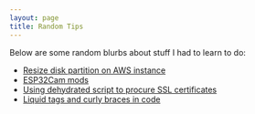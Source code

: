 ```yaml
---
layout: page
title: Random Tips 
---
```


<p class="message">
Below are some random blurbs about stuff I had to learn to do: 
</p>

* [Resize disk partition on AWS instance](https://kodiak.beardom.xyz/tips/rp/)
* [ESP32Cam mods](https://kodiak.beardom.xyz/tips/esp32cam/)
* [Using dehydrated script to procure SSL certificates](https://kodiak.beardom.xyz/tips/dehydratessl/)
* [Liquid tags and curly braces in code](https://kodiak.beardom.xyz/tips/liqbrace/)
